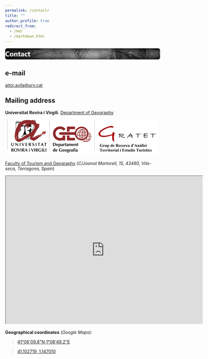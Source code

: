 ```yaml
---
permalink: /contact/
title: ""
author_profile: true
redirect_from: 
  - /md/
  - /markdown.html
---
```


![header](/images/contact.png)

## e-mail 
<a href="mailto:aitor.avila@urv.cat">aitor.avila@urv.cat</a>

## Mailing address
__Universitat Rovira i Virgili__. [Department of Geography](https://www.geografia.urv.cat/ca/)

![logo](/images/URV-Logo6.png)

[Faculty of Tourism and Geography](https://www.ftg.urv.cat/en/)
(_C/Joanot Martorell, 15,
43480, Vila-seca,
Tarragona, Spain_)

<iframe src="https://www.google.com/maps/d/embed?mid=1hJNrhdswmzMeeTN1WHKhwPuA3hnhxFY&ehbc=2E312F" width="640" height="480"></iframe>

__Geographical coordinates__ (_Google Maps_):

> [41°06'09.8"N 1°08'49.2"E](https://www.google.com/maps/place/Facultat+de+Turisme+i+Geografia+-+URV/@41.103352,1.1452928,16.48z/data=!4m5!3m4!1s0x12a159efa0f3c693:0x3ba9bb7077c5ad3!8m2!3d41.1029376!4d1.14701)

> [41.102719, 1.147010](https://www.google.com/maps/place/Facultat+de+Turisme+i+Geografia+-+URV/@41.103352,1.1452928,16.48z/data=!4m5!3m4!1s0x12a159efa0f3c693:0x3ba9bb7077c5ad3!8m2!3d41.1029376!4d1.14701)




